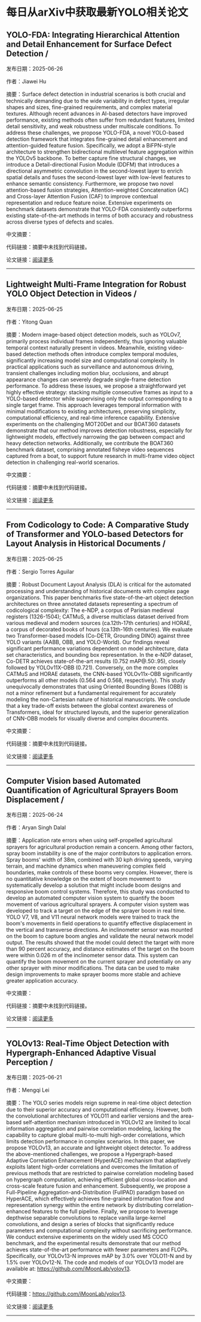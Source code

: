 # 每日从arXiv中获取最新YOLO相关论文


## YOLO\-FDA: Integrating Hierarchical Attention and Detail Enhancement for Surface Defect Detection / 

发布日期：2025-06-26

作者：Jiawei Hu

摘要：Surface defect detection in industrial scenarios is both crucial and technically demanding due to the wide variability in defect types, irregular shapes and sizes, fine\-grained requirements, and complex material textures. Although recent advances in AI\-based detectors have improved performance, existing methods often suffer from redundant features, limited detail sensitivity, and weak robustness under multiscale conditions. To address these challenges, we propose YOLO\-FDA, a novel YOLO\-based detection framework that integrates fine\-grained detail enhancement and attention\-guided feature fusion. Specifically, we adopt a BiFPN\-style architecture to strengthen bidirectional multilevel feature aggregation within the YOLOv5 backbone. To better capture fine structural changes, we introduce a Detail\-directional Fusion Module \(DDFM\) that introduces a directional asymmetric convolution in the second\-lowest layer to enrich spatial details and fuses the second\-lowest layer with low\-level features to enhance semantic consistency. Furthermore, we propose two novel attention\-based fusion strategies, Attention\-weighted Concatenation \(AC\) and Cross\-layer Attention Fusion \(CAF\) to improve contextual representation and reduce feature noise. Extensive experiments on benchmark datasets demonstrate that YOLO\-FDA consistently outperforms existing state\-of\-the\-art methods in terms of both accuracy and robustness across diverse types of defects and scales.

中文摘要：


代码链接：摘要中未找到代码链接。

论文链接：[阅读更多](http://arxiv.org/abs/2506.21135v1)

---


## Lightweight Multi\-Frame Integration for Robust YOLO Object Detection in Videos / 

发布日期：2025-06-25

作者：Yitong Quan

摘要：Modern image\-based object detection models, such as YOLOv7, primarily process individual frames independently, thus ignoring valuable temporal context naturally present in videos. Meanwhile, existing video\-based detection methods often introduce complex temporal modules, significantly increasing model size and computational complexity. In practical applications such as surveillance and autonomous driving, transient challenges including motion blur, occlusions, and abrupt appearance changes can severely degrade single\-frame detection performance. To address these issues, we propose a straightforward yet highly effective strategy: stacking multiple consecutive frames as input to a YOLO\-based detector while supervising only the output corresponding to a single target frame. This approach leverages temporal information with minimal modifications to existing architectures, preserving simplicity, computational efficiency, and real\-time inference capability. Extensive experiments on the challenging MOT20Det and our BOAT360 datasets demonstrate that our method improves detection robustness, especially for lightweight models, effectively narrowing the gap between compact and heavy detection networks. Additionally, we contribute the BOAT360 benchmark dataset, comprising annotated fisheye video sequences captured from a boat, to support future research in multi\-frame video object detection in challenging real\-world scenarios.

中文摘要：


代码链接：摘要中未找到代码链接。

论文链接：[阅读更多](http://arxiv.org/abs/2506.20550v1)

---


## From Codicology to Code: A Comparative Study of Transformer and YOLO\-based Detectors for Layout Analysis in Historical Documents / 

发布日期：2025-06-25

作者：Sergio Torres Aguilar

摘要：Robust Document Layout Analysis \(DLA\) is critical for the automated processing and understanding of historical documents with complex page organizations. This paper benchmarks five state\-of\-the\-art object detection architectures on three annotated datasets representing a spectrum of codicological complexity: The e\-NDP, a corpus of Parisian medieval registers \(1326\-1504\); CATMuS, a diverse multiclass dataset derived from various medieval and modern sources \(ca.12th\-17th centuries\) and HORAE, a corpus of decorated books of hours \(ca.13th\-16th centuries\). We evaluate two Transformer\-based models \(Co\-DETR, Grounding DINO\) against three YOLO variants \(AABB, OBB, and YOLO\-World\). Our findings reveal significant performance variations dependent on model architecture, data set characteristics, and bounding box representation. In the e\-NDP dataset, Co\-DETR achieves state\-of\-the\-art results \(0.752 mAP@.50:.95\), closely followed by YOLOv11X\-OBB \(0.721\). Conversely, on the more complex CATMuS and HORAE datasets, the CNN\-based YOLOv11x\-OBB significantly outperforms all other models \(0.564 and 0.568, respectively\). This study unequivocally demonstrates that using Oriented Bounding Boxes \(OBB\) is not a minor refinement but a fundamental requirement for accurately modeling the non\-Cartesian nature of historical manuscripts. We conclude that a key trade\-off exists between the global context awareness of Transformers, ideal for structured layouts, and the superior generalization of CNN\-OBB models for visually diverse and complex documents.

中文摘要：


代码链接：摘要中未找到代码链接。

论文链接：[阅读更多](http://arxiv.org/abs/2506.20326v1)

---


## Computer Vision based Automated Quantification of Agricultural Sprayers Boom Displacement / 

发布日期：2025-06-24

作者：Aryan Singh Dalal

摘要：Application rate errors when using self\-propelled agricultural sprayers for agricultural production remain a concern. Among other factors, spray boom instability is one of the major contributors to application errors. Spray booms' width of 38m, combined with 30 kph driving speeds, varying terrain, and machine dynamics when maneuvering complex field boundaries, make controls of these booms very complex. However, there is no quantitative knowledge on the extent of boom movement to systematically develop a solution that might include boom designs and responsive boom control systems. Therefore, this study was conducted to develop an automated computer vision system to quantify the boom movement of various agricultural sprayers. A computer vision system was developed to track a target on the edge of the sprayer boom in real time. YOLO V7, V8, and V11 neural network models were trained to track the boom's movements in field operations to quantify effective displacement in the vertical and transverse directions. An inclinometer sensor was mounted on the boom to capture boom angles and validate the neural network model output. The results showed that the model could detect the target with more than 90 percent accuracy, and distance estimates of the target on the boom were within 0.026 m of the inclinometer sensor data. This system can quantify the boom movement on the current sprayer and potentially on any other sprayer with minor modifications. The data can be used to make design improvements to make sprayer booms more stable and achieve greater application accuracy.

中文摘要：


代码链接：摘要中未找到代码链接。

论文链接：[阅读更多](http://arxiv.org/abs/2506.19939v1)

---


## YOLOv13: Real\-Time Object Detection with Hypergraph\-Enhanced Adaptive Visual Perception / 

发布日期：2025-06-21

作者：Mengqi Lei

摘要：The YOLO series models reign supreme in real\-time object detection due to their superior accuracy and computational efficiency. However, both the convolutional architectures of YOLO11 and earlier versions and the area\-based self\-attention mechanism introduced in YOLOv12 are limited to local information aggregation and pairwise correlation modeling, lacking the capability to capture global multi\-to\-multi high\-order correlations, which limits detection performance in complex scenarios. In this paper, we propose YOLOv13, an accurate and lightweight object detector. To address the above\-mentioned challenges, we propose a Hypergraph\-based Adaptive Correlation Enhancement \(HyperACE\) mechanism that adaptively exploits latent high\-order correlations and overcomes the limitation of previous methods that are restricted to pairwise correlation modeling based on hypergraph computation, achieving efficient global cross\-location and cross\-scale feature fusion and enhancement. Subsequently, we propose a Full\-Pipeline Aggregation\-and\-Distribution \(FullPAD\) paradigm based on HyperACE, which effectively achieves fine\-grained information flow and representation synergy within the entire network by distributing correlation\-enhanced features to the full pipeline. Finally, we propose to leverage depthwise separable convolutions to replace vanilla large\-kernel convolutions, and design a series of blocks that significantly reduce parameters and computational complexity without sacrificing performance. We conduct extensive experiments on the widely used MS COCO benchmark, and the experimental results demonstrate that our method achieves state\-of\-the\-art performance with fewer parameters and FLOPs. Specifically, our YOLOv13\-N improves mAP by 3.0% over YOLO11\-N and by 1.5% over YOLOv12\-N. The code and models of our YOLOv13 model are available at: https://github.com/iMoonLab/yolov13.

中文摘要：


代码链接：https://github.com/iMoonLab/yolov13.

论文链接：[阅读更多](http://arxiv.org/abs/2506.17733v1)

---

